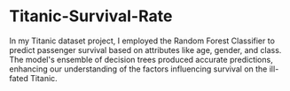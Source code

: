 # Titanic-Survival-Rate

In my Titanic dataset project, I employed the Random Forest Classifier to predict passenger survival based on attributes like age, gender, and class.  The model's ensemble of decision trees produced accurate predictions,  enhancing our understanding of the factors influencing survival on the  ill-fated Titanic.
